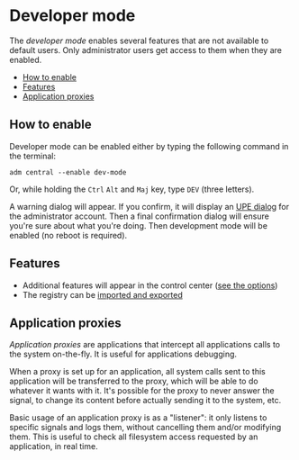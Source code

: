 # Developer mode

The _developer mode_ enables several features that are not available to default users. Only administrator users get access to them when they are enabled.

- [How to enable](#how-to-enable)
- [Features](#features)
- [Application proxies](#application-proxies)

## How to enable

Developer mode can be enabled either by typing the following command in the terminal:

```shell script
adm central --enable dev-mode
```

Or, while holding the `Ctrl` `Alt` and `Maj` key, type `DEV` (three letters).

A warning dialog will appear.
If you confirm, it will display an [UPE dialog](../concepts/users.md#user-privileges-elevation-upe) for the administrator account.
Then a final confirmation dialog will ensure you're sure about what you're doing. Then development mode will be enabled (no reboot is required).

## Features

- Additional features will appear in the control center ([see the options](../applications/Central.md#development-related-options))
- The registry can be [imported and exported](registry.md#debugging)

## Application proxies

_Application proxies_ are applications that intercept all applications calls to the system on-the-fly. It is useful for applications debugging.

When a proxy is set up for an application, all system calls sent to this application will be transferred to the proxy, which will be able to do whatever it wants with it. It's possible for the proxy to never answer the signal, to change its content before actually sending it to the system, etc.

Basic usage of an application proxy is as a "listener": it only listens to specific signals and logs them, without cancelling them and/or modifying them. This is useful to check all filesystem access requested by an application, in real time.
